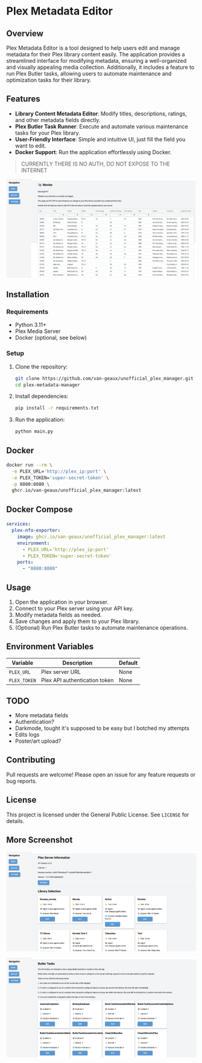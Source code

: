 # Plex Metadata Editor

## Overview
Plex Metadata Editor is a tool designed to help users edit and manage metadata for their Plex library content easily. The application provides a streamlined interface for modifying metadata, ensuring a well-organized and visually appealing media collection. Additionally, it includes a feature to run Plex Butler tasks, allowing users to automate maintenance and optimization tasks for their library.

## Features
- **Library Content Metadata Editor**: Modify titles, descriptions, ratings, and other metadata fields directly.
- **Plex Butler Task Runner**: Execute and automate various maintenance tasks for your Plex library.
- **User-Friendly Interface**: Simple and intuitive UI, just fill the field you want to edit.
- **Docker Support**: Run the application effortlessly using Docker.

> CURRENTLY THERE IS NO AUTH, DO NOT EXPOSE TO THE INTERNET

![alt text](screenshots/image-1.png)

## Installation
### Requirements
- Python 3.11+
- Plex Media Server
- Docker (optional, see below)

### Setup
1. Clone the repository:
   ```bash
   git clone https://github.com/van-geaux/unofficial_plex_manager.git
   cd plex-metadata-manager
   ```
2. Install dependencies:
   ```bash
   pip install -r requirements.txt
   ```
3. Run the application:
   ```bash
   python main.py
   ```

## Docker
```bash
docker run --rm \
  -e PLEX_URL='http://plex_ip:port' \
  -e PLEX_TOKEN='super-secret-token' \
  -p 8080:8080 \
  ghcr.io/van-geaux/unofficial_plex_manager:latest
```

## Docker Compose
```yaml
services:
  plex-nfo-exporter:
    image: ghcr.io/van-geaux/unofficial_plex_manager:latest
    environment:
      - PLEX_URL='http://plex_ip:port'
      - PLEX_TOKEN='super-secret-token'
    ports:
      - "8080:8080"
```

## Usage
1. Open the application in your browser.
2. Connect to your Plex server using your API key.
3. Modify metadata fields as needed.
4. Save changes and apply them to your Plex library.
5. (Optional) Run Plex Butler tasks to automate maintenance operations.

## Environment Variables
| Variable    | Description              | Default |
|------------|--------------------------|---------|
| `PLEX_URL` | Plex server URL          | None    |
| `PLEX_TOKEN` | Plex API authentication token | None    |

## TODO
- More metadata fields
- Authentication?
- Darkmode, tought it's supposed to be easy but I botched my attempts
- Edits logs
- Poster/art upload?

## Contributing
Pull requests are welcome! Please open an issue for any feature requests or bug reports.

## License
This project is licensed under the General Public License. See `LICENSE` for details.

## More Screenshot

![alt text](screenshots/image.png)

![alt text](screenshots/image-2.png)